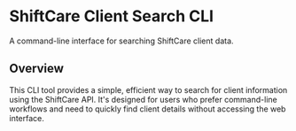 # ShiftCare Client Search CLI

A command-line interface for searching ShiftCare client data.

## Overview

This CLI tool provides a simple, efficient way to search for client information using the ShiftCare API. It's designed for users who prefer command-line workflows and need to quickly find client details without accessing the web interface.